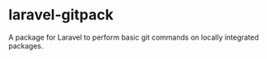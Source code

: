 # laravel-gitpack
A package for Laravel to perform basic git commands on locally integrated packages.
